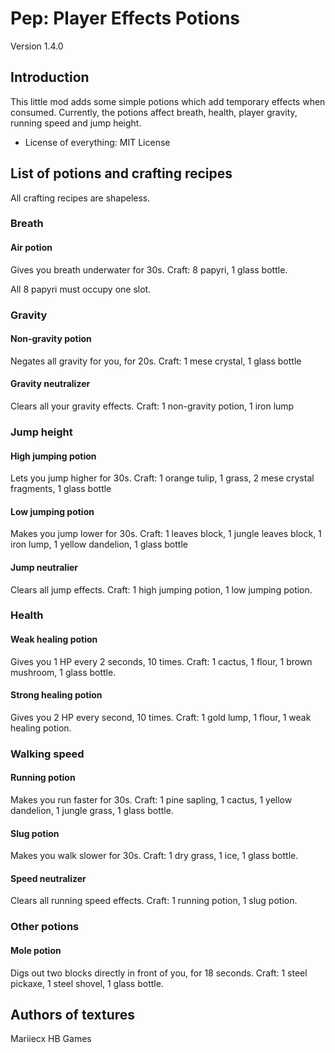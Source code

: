 # Pep: Player Effects Potions
Version 1.4.0

## Introduction
This little mod adds some simple potions which add temporary effects when consumed.
Currently, the potions affect breath, health, player gravity, running speed and jump height.

 * License of everything: MIT License

## List of potions and crafting recipes
All crafting recipes are shapeless.

### Breath
#### Air potion
Gives you breath underwater for 30s.
Craft: 8 papyri, 1 glass bottle.

All 8 papyri must occupy one slot.

### Gravity
#### Non-gravity potion
Negates all gravity for you, for 20s.
Craft: 1 mese crystal, 1 glass bottle

#### Gravity neutralizer
Clears all your gravity effects.
Craft: 1 non-gravity potion, 1 iron lump

### Jump height
#### High jumping potion
Lets you jump higher for 30s.
Craft: 1 orange tulip, 1 grass, 2 mese crystal fragments, 1 glass bottle

#### Low jumping potion
Makes you jump lower for 30s.
Craft: 1 leaves block, 1 jungle leaves block, 1 iron lump, 1 yellow dandelion, 1 glass bottle

#### Jump neutralier
Clears all jump effects.
Craft: 1 high jumping potion, 1 low jumping potion.


### Health
#### Weak healing potion
Gives you 1 HP every 2 seconds, 10 times.
Craft: 1 cactus, 1 flour, 1 brown mushroom, 1 glass bottle.

#### Strong healing potion
Gives you 2 HP every second, 10 times.
Craft: 1 gold lump, 1 flour, 1 weak healing potion.


### Walking speed
#### Running potion
Makes you run faster for 30s.
Craft: 1 pine sapling, 1 cactus, 1 yellow dandelion, 1 jungle grass, 1 glass bottle.

#### Slug potion
Makes you walk slower for 30s.
Craft: 1 dry grass, 1 ice, 1 glass bottle.

#### Speed neutralizer
Clears all running speed effects.
Craft: 1 running potion, 1 slug potion.

### Other potions
#### Mole potion
Digs out two blocks directly in front of you, for 18 seconds.
Craft: 1 steel pickaxe, 1 steel shovel, 1 glass bottle.

Authors of textures
-------------------
Mariiecx
HB Games
